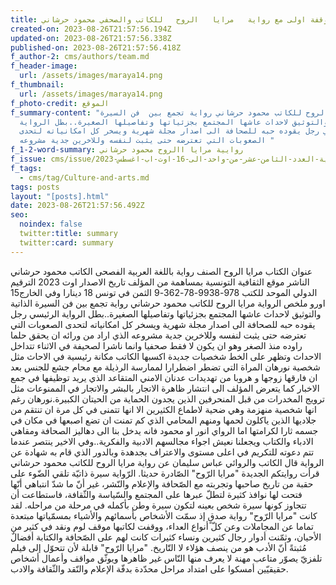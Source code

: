 ```yaml
---
title: وقفة اولى مع رواية   مرايا   الروح   للكاتب والصحفي محمود حرشاني
created-on: 2023-08-26T21:57:56.194Z
updated-on: 2023-08-26T21:57:56.338Z
published-on: 2023-08-26T21:57:56.418Z
f_author-2: cms/authors/team.md
f_header-image:
  url: /assets/images/maraya14.png
f_thumbnail:
  url: /assets/images/maraya14.png
f_photo-credit: الموقع
f_summary-content: "مرايا الروح للكاتب محمود حرشاني رواية تجمع بين  فن السيرة
  الذاتية والتوثيق لاحداث عاشها المجتمع بجزئياتها وتفاصيلها الصغيرة..بطل الرواية
  الرئيسي رجل يقوده حبه للصحافة الى اصدار مجلة شهرية ويسخر كل امكانياته لتحدى
  الصعوبات التي تعترضه حتى يثبت لنفسه وللاخرين جدية مشروعه "
f_1-2-word-summary: روايية مرايا االروح محمود حرشاني
f_issue: cms/issue/مجلة-الثقافية-التونسية-العدد-الثامن-عشر-من-واحد-الى-16-اوت-اب-اغسطس-2023.md
f_tags:
  - cms/tag/Culture-and-arts.md
tags: posts
layout: "[posts].html"
date: 2023-08-26T21:57:56.492Z
seo:
  noindex: false
  twitter:title: summary
  twitter:card: summary
---
```

عنوان الكتاب     مرايا الروح الصنف   رواية  باللغة العربية الفصحى الكاتب  محمود حرشاني الناشر  موقع الثقافية التونسية بمساهمة من المؤلف تاريخ الاصدار اوت 2023 الترقيم الدولي الموحد للكتب  978-9938-78-362-9 الثمن في تونس 18 دينارا وفي الخارج15 اورو ملخص الرواية مرايا الروح للكاتب محمود حرشاني رواية تجمع بين  فن السيرة الذاتية والتوثيق لاحداث عاشها المجتمع بجزئياتها وتفاصيلها الصغيرة..بطل الرواية الرئيسي رجل يقوده حبه للصحافة الى اصدار مجلة شهرية ويسخر كل امكانياته لتحدى الصعوبات التي تعترضه حتى يثبت لنفسه وللاخرين جدية مشروعه الذي اراد من ورائه ان يحقق حلما راوده منذ الصغر وهو ان يكون لا فقط صحفيا وانما ناشرا لصحيفة في الاثناء تتداخل الاحداث وتظهر على الخط شخصيات جديدة اكسبها الكاتب مكانة رئيسية في الاحاث مثل شخصية نورهان المراة التي تضطر اضطرارا  لممارسة الرذيلة مع محام جشع للجنس بعد ان فارقها زوجها و هروبا من تهديدات عدنان الامني المتقاعد الذي يريد توظيفها في جمع الاخبار كما يتعرض المؤلف الى انتشار ظاهرة الاتجار بالبشر والاتجار في الممنوعات مثل ترويج المخدرات من قبل المنحرفين الذين يجدون الحماية من الحيتان الكبيرة.نورهان رغم انها شخصية منهزمة وهي ضحية لاطماع الكثيرين الا انها تتمنى في كل مرة ان تنتقم من جلاديها الذين ياكلون لحمها ومنهم المحامي الذي كم تمنت ان تضع اصبعها في مكان في جسمه ثارا لكرامتها اما الرواي انور او محمود فانه يدخل بنا الى دهاليز الصحافة ومقاهي الادباء والكتاب ويجعلنا نعيش اجواء مجالسهم الادبية والفكرية..وفي الاخير ينتصر عندما تتم دعوته للتكريم في اعلى مستوى والاعتراف بجدهدة وبالدور الذي قام به شهادة عن الرواية قال الكاتب والروائي عباس سليمان عن رواية مرايا الروح للكاتب محمود حرشاني قرأت روايتكم الجديدة "مرايا الرّوح" الصّادرة حديثا. الرّواية سيرة ذاتيّة تلقي الضّوء على حقبة من تاريخ صاحبها وتجربته مع الصّحافة والإعلام والنّشر، غير أنّ ما شدّ انتباهي أنّها فتحت لها نوافذ كثيرة لتطلّ عبرها على المجتمع والسّياسة والثّقافة، فاستطاعت أن تتجاوز كونها سيرة شخص بعينه لتكون سيرة وطن بأكمله في مرحلة من مراحله. لقد كانت "مرايا الرّوح" رواية صدقٍ إذ سمّت الأشخاص بأسمائهم والأشياء بمسمّياتها مبتعدة تماما عن المجاملات وعن كلّ أنواع العداء، ووقفت لكاتبها موقف لوم ونقد في كثير من الأحيان، وثمّنت أدوار رجال كثيرين ونساء كثيرات كانت لهم على الصّحافة والكتابة أفضالٌ مُثبتةً أنّ الأدب هو من ينصف هؤلاء لا التّاريخ. "مرايا الرّوح" قابلة لأن تتحوّل إلى فيلم تلفزيّ يصوّر متاعب مهنة لا يعرف منها النّاس غير ظاهرها ويوثّق مواقف وأعمال أشخاص حقيقيّين أمسكوا على امتداد مراحل محدّدة بدفّة الإعلام والنّقد والثّقافة والادب.